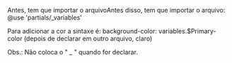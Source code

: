 Antes, tem que importar o arquivoAntes disso, tem que importar o arquivo: @use 'partials/_variables'

Para adicionar a cor a sintaxe é: background-color: variables.$Primary-color (depois de declarar em outro arquivo, claro)

Obs.: Não coloca o " _ " quando for declarar.

